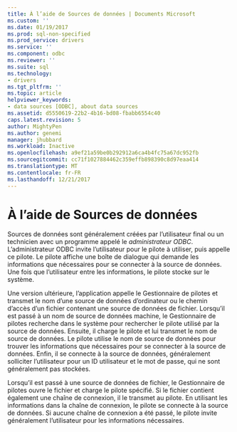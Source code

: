 ```yaml
---
title: À l’aide de Sources de données | Documents Microsoft
ms.custom: ''
ms.date: 01/19/2017
ms.prod: sql-non-specified
ms.prod_service: drivers
ms.service: ''
ms.component: odbc
ms.reviewer: ''
ms.suite: sql
ms.technology:
- drivers
ms.tgt_pltfrm: ''
ms.topic: article
helpviewer_keywords:
- data sources [ODBC], about data sources
ms.assetid: d5550619-22b2-4b16-bd08-fbabb6554c40
caps.latest.revision: 5
author: MightyPen
ms.author: genemi
manager: jhubbard
ms.workload: Inactive
ms.openlocfilehash: a9ef21a59be0b292912a6ca4b4fc75a67dc952fb
ms.sourcegitcommit: cc71f1027884462c359effb898390c8d97eaa414
ms.translationtype: MT
ms.contentlocale: fr-FR
ms.lasthandoff: 12/21/2017
---
```

# <a name="using-data-sources"></a>À l’aide de Sources de données
Sources de données sont généralement créées par l’utilisateur final ou un technicien avec un programme appelé le *administrateur ODBC*. L’administrateur ODBC invite l’utilisateur pour le pilote à utiliser, puis appelle ce pilote. Le pilote affiche une boîte de dialogue qui demande les informations que nécessaires pour se connecter à la source de données. Une fois que l’utilisateur entre les informations, le pilote stocke sur le système.  
  
 Une version ultérieure, l’application appelle le Gestionnaire de pilotes et transmet le nom d’une source de données d’ordinateur ou le chemin d’accès d’un fichier contenant une source de données de fichier. Lorsqu’il est passé à un nom de source de données machine, le Gestionnaire de pilotes recherche dans le système pour rechercher le pilote utilisé par la source de données. Ensuite, il charge le pilote et lui transmet le nom de source de données. Le pilote utilise le nom de source de données pour trouver les informations que nécessaires pour se connecter à la source de données. Enfin, il se connecte à la source de données, généralement solliciter l’utilisateur pour un ID utilisateur et le mot de passe, qui ne sont généralement pas stockées.  
  
 Lorsqu’il est passé à une source de données de fichier, le Gestionnaire de pilotes ouvre le fichier et charge le pilote spécifié. Si le fichier contient également une chaîne de connexion, il le transmet au pilote. En utilisant les informations dans la chaîne de connexion, le pilote se connecte à la source de données. Si aucune chaîne de connexion a été passé, le pilote invite généralement l’utilisateur pour les informations nécessaires.
